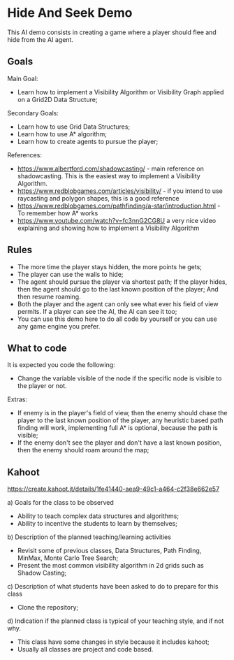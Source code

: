 # Hide And Seek Demo

This AI demo consists in creating a game where a player should flee and hide from the AI agent.

## Goals

Main Goal:

- Learn how to implement a Visibility Algorithm or Visibility Graph applied on a Grid2D Data Structure;

Secondary Goals:

- Learn how to use Grid Data Structures;
- Learn how to use A* algorithm;
- Learn how to create agents to pursue the player;

References:

- https://www.albertford.com/shadowcasting/ - main reference on shadowcasting. This is the easiest way to implement a Visibility Algorithm.
- https://www.redblobgames.com/articles/visibility/ - if you intend to use raycasting and polygon shapes, this is a good reference
- https://www.redblobgames.com/pathfinding/a-star/introduction.html - To remember how A* works
- https://www.youtube.com/watch?v=fc3nnG2CG8U a very nice video explaining and showing how to implement a Visibility Algorithm

## Rules
 
- The more time the player stays hidden, the more points he gets; 
- The player can use the walls to hide; 
- The agent should pursue the player via shortest path; If the player hides, then the agent should go to the last known position of the player; And then resume roaming.
- Both the player and the agent can only see what ever his field of view permits. If a player can see the AI, the AI can see it too;
- You can use this demo here to do all code by yourself or you can use any game engine you prefer.

## What to code

It is expected you code the following:
- Change the variable visible of the node if the specific node is visible to the player or not.

Extras:

- If enemy is in the player's field of view, then the enemy should chase the player to the last known position of the player, any heuristic based path finding will work, implementing full A* is optional, because the path is visible;
- If the enemy don't see the player and don't have a last known position, then the enemy should roam around the map;


## Kahoot 

https://create.kahoot.it/details/1fe41440-aea9-49c1-a464-c2f38e662e57

a) Goals for the class to be observed
- Ability to teach complex data structures and algorithms;
- Ability to incentive the students to learn by themselves;

b) Description of the planned teaching/learning activities
- Revisit some of previous classes, Data Structures, Path Finding, MinMax, Monte Carlo Tree Search;
- Present the most common visibility algorithm in 2d grids such as Shadow Casting; 

c) Description of what students have been asked to do to prepare for this class
- Clone the repository;

d) Indication if the planned class is typical of your teaching style, and if not why.
- This class have some changes in style because it includes kahoot;
- Usually all classes are project and code based.